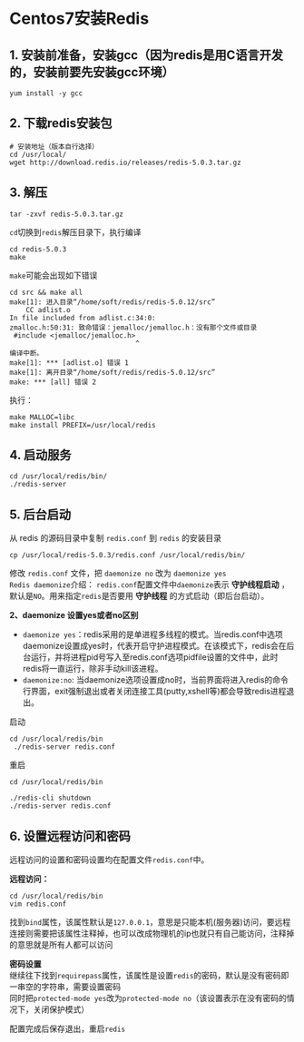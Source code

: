 # Centos7安装Redis

## 1. 安装前准备，安装gcc（因为redis是用C语言开发的，安装前要先安装gcc环境）
```shell
yum install -y gcc 
```

## 2. 下载redis安装包
```shell
# 安装地址（版本自行选择）
cd /usr/local/
wget http://download.redis.io/releases/redis-5.0.3.tar.gz
```

## 3. 解压
```shell
tar -zxvf redis-5.0.3.tar.gz
```

`cd`切换到`redis`解压目录下，执行编译
```shell
cd redis-5.0.3
make
```

`make`可能会出现如下错误
```shell
cd src && make all
make[1]: 进入目录“/home/soft/redis/redis-5.0.12/src”
    CC adlist.o
In file included from adlist.c:34:0:
zmalloc.h:50:31: 致命错误：jemalloc/jemalloc.h：没有那个文件或目录
 #include <jemalloc/jemalloc.h>
                               ^
编译中断。
make[1]: *** [adlist.o] 错误 1
make[1]: 离开目录“/home/soft/redis/redis-5.0.12/src”
make: *** [all] 错误 2
```

执行：
```shell
make MALLOC=libc
make install PREFIX=/usr/local/redis
```

## 4. 启动服务
```shell
cd /usr/local/redis/bin/
./redis-server
```

## 5. 后台启动
从 redis 的源码目录中复制 `redis.conf` 到 `redis` 的安装目录
```shell
cp /usr/local/redis-5.0.3/redis.conf /usr/local/redis/bin/
```

修改 `redis.conf` 文件，把 `daemonize no` 改为 `daemonize yes`  
`Redis daemonize`介绍：
`redis.conf`配置文件中`daemonize`表示 **守护线程启动** ，默认是`NO`。用来指定`redis`是否要用 **守护线程** 的方式启动（即后台启动）。

**2、daemonize 设置yes或者no区别**
- `daemonize yes`：redis采用的是单进程多线程的模式。当redis.conf中选项daemonize设置成yes时，代表开启守护进程模式。在该模式下，redis会在后台运行，并将进程pid号写入至redis.conf选项pidfile设置的文件中，此时redis将一直运行，除非手动kill该进程。
- `daemonize:no`: 当daemonize选项设置成no时，当前界面将进入redis的命令行界面，exit强制退出或者关闭连接工具(putty,xshell等)都会导致redis进程退出。

启动
```shell
cd /usr/local/redis/bin
 ./redis-server redis.conf
```

重启
```shell
cd /usr/local/redis/bin

./redis-cli shutdown
./redis-server redis.conf
```

## 6. 设置远程访问和密码
远程访问的设置和密码设置均在配置文件`redis.conf`中。

**远程访问：**
```shell
cd /usr/local/redis/bin
vim redis.conf
````
找到`bind`属性，该属性默认是`127.0.0.1`，意思是只能本机(服务器)访问，要远程连接则需要把该属性注释掉，也可以改成物理机的ip也就只有自己能访问，注释掉的意思就是所有人都可以访问

**密码设置**  
继续往下找到`requirepass`属性，该属性是设置`redis`的密码，默认是没有密码即一串空的字符串，需要设置密码  
同时把`protected-mode yes`改为`protected-mode no`（该设置表示在没有密码的情况下，关闭保护模式）

配置完成后保存退出，重启`redis`